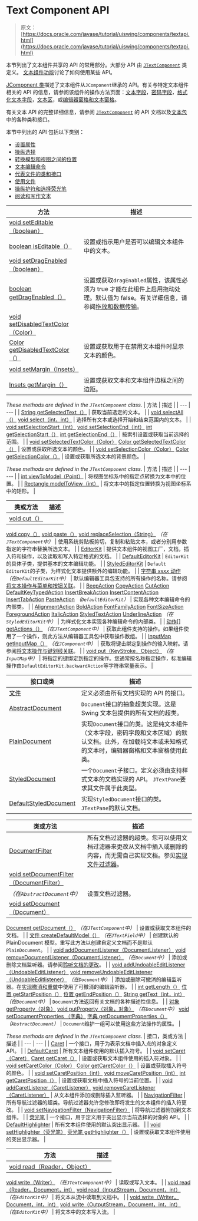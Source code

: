 # Text Component API

> 原文： [https://docs.oracle.com/javase/tutorial/uiswing/components/textapi.html](https://docs.oracle.com/javase/tutorial/uiswing/components/textapi.html)

本节列出了文本组件共享的 API 的常用部分。大部分 API 由 [`JTextComponent`](https://docs.oracle.com/javase/8/docs/api/javax/swing/text/JTextComponent.html) 类定义。 [文本组件功能](generaltext.html)讨论了如何使用某些 API。

[JComponent 类](jcomponent.html)描述了文本组件从`JComponent`继承的 API。有关与特定文本组件相关的 API 的信息，请参阅该组件的操作方法页面：[文本字段](textfield.html)，[密码字段](passwordfield.html)，[格式化文本字段](formattedtextfield.html)，[文本区](textarea.html)，或[编辑器窗格和文本窗格](editorpane.html)。

有关文本 API 的完整详细信息，请参阅 [`JTextComponent`](https://docs.oracle.com/javase/8/docs/api/javax/swing/text/JTextComponent.html) 的 API 文档以及[文本包](https://docs.oracle.com/javase/8/docs/api/javax/swing/text/package-summary.html)中的各种类和接口。

本节中列出的 API 包括以下类别：

*   [设置属性](#appearance)
*   [操纵选择](#selection)
*   [转换模型和视图之间的位置](#conversions)
*   [文本编辑命令](#apiforcommands)
*   [代表文件的类和接口](#docclasses)
*   [使用文件](#docmethods)
*   [操纵护符和选择荧光笔](#carrots)
*   [阅读和写作文本](#io)


| 方法 | 描述 |
| --- | --- |
| [void setEditable（boolean）](https://docs.oracle.com/javase/8/docs/api/javax/swing/text/JTextComponent.html#setEditable-boolean-)
[boolean isEditable（）](https://docs.oracle.com/javase/8/docs/api/javax/swing/text/JTextComponent.html#isEditable--) | 设置或指示用户是否可以编辑文本组件中的文本。 |
| [void setDragEnabled（boolean）](https://docs.oracle.com/javase/8/docs/api/javax/swing/text/JTextComponent.html#setDragEnabled-boolean-)
[boolean getDragEnabled（）](https://docs.oracle.com/javase/8/docs/api/javax/swing/text/JTextComponent.html#getDragEnabled--) | 设置或获取`dragEnabled`属性，该属性必须为 true 才能在此组件上启用拖动处理。默认值为 false。有关详细信息，请参阅[拖放和数据传输](../dnd/index.html)。 |
| [void setDisabledTextColor（Color）](https://docs.oracle.com/javase/8/docs/api/javax/swing/text/JTextComponent.html#setDisabledTextColor-java.awt.Color-)
[Color getDisabledTextColor（）](https://docs.oracle.com/javase/8/docs/api/javax/swing/text/JTextComponent.html#getDisabledTextColor--) | 设置或获取用于在禁用文本组件时显示文本的颜色。 |
| [void setMargin（Insets）](https://docs.oracle.com/javase/8/docs/api/javax/swing/text/JTextComponent.html#setMargin-java.awt.Insets-)
[Insets getMargin（）](https://docs.oracle.com/javase/8/docs/api/javax/swing/text/JTextComponent.html#getMargin--) | 设置或获取文本和文本组件边框之间的边距。 |


_These methods are defined in the `JTextComponent` class._
| 方法 | 描述 |
| --- | --- |
| [String getSelectedText（）](https://docs.oracle.com/javase/8/docs/api/javax/swing/text/JTextComponent.html#getSelectedText--) | 获取当前选定的文本。 |
| [void selectAll（）](https://docs.oracle.com/javase/8/docs/api/javax/swing/text/JTextComponent.html#selectAll--)
[void select（int，int）](https://docs.oracle.com/javase/8/docs/api/javax/swing/text/JTextComponent.html#select-int-int-) | 选择所有文本或选择开始和结束范围内的文本。 |
| [void setSelectionStart（int）](https://docs.oracle.com/javase/8/docs/api/javax/swing/text/JTextComponent.html#setSelectionStart-int-)
[void setSelectionEnd（int）](https://docs.oracle.com/javase/8/docs/api/javax/swing/text/JTextComponent.html#setSelectionEnd-int-)
[int getSelectionStart（）](https://docs.oracle.com/javase/8/docs/api/javax/swing/text/JTextComponent.html#getSelectionStart--)
[int getSelectionEnd（）](https://docs.oracle.com/javase/8/docs/api/javax/swing/text/JTextComponent.html#getSelectionEnd--) | 按索引设置或获取当前选择的范围。 |
| [void setSelectedTextColor（Color）](https://docs.oracle.com/javase/8/docs/api/javax/swing/text/JTextComponent.html#setSelectedTextColor-java.awt.Color-)
[Color getSelectedTextColor（）](https://docs.oracle.com/javase/8/docs/api/javax/swing/text/JTextComponent.html#getSelectedTextColor--) | 设置或获取所选文本的颜色。 |
| [void setSelectionColor（Color）](https://docs.oracle.com/javase/8/docs/api/javax/swing/text/JTextComponent.html#setSelectionColor-java.awt.Color-)
[Color getSelectionColor（）](https://docs.oracle.com/javase/8/docs/api/javax/swing/text/JTextComponent.html#getSelectionColor--) | 设置或获取所选文本的背景颜色。 |


_These methods are defined in the `JTextComponent` class._
| 方法 | 描述 |
| --- | --- |
| [int viewToModel（Point）](https://docs.oracle.com/javase/8/docs/api/javax/swing/text/JTextComponent.html#viewToModel-java.awt.Point-) | 将视图坐标系中的指定点转换为文本中的位置。 |
| [Rectangle modelToView（int）](https://docs.oracle.com/javase/8/docs/api/javax/swing/text/JTextComponent.html#modelToView-int-) | 将文本中的指定位置转换为视图坐标系中的矩形。 |


| 类或方法 | 描述 |
| --- | --- |
| [void cut（）](https://docs.oracle.com/javase/8/docs/api/javax/swing/text/JTextComponent.html#cut--)
[void copy（）](https://docs.oracle.com/javase/8/docs/api/javax/swing/text/JTextComponent.html#copy--)
[void paste（）](https://docs.oracle.com/javase/8/docs/api/javax/swing/text/JTextComponent.html#paste--)
[void replaceSelection（String）](https://docs.oracle.com/javase/8/docs/api/javax/swing/text/JTextComponent.html#replaceSelection-java.lang.String-)
_（在`JTextComponent`中）_ | 使用系统剪贴板剪切，复制和粘贴文本，或者分别用参数指定的字符串替换所选文本。 |
| [EditorKit](https://docs.oracle.com/javase/8/docs/api/javax/swing/text/EditorKit.html) | 提供文本组件的视图工厂，文档，插入符和操作，以及读取和写入特定格式的文档。 |
| [DefaultEditorKit](https://docs.oracle.com/javase/8/docs/api/javax/swing/text/DefaultEditorKit.html) | `EditorKit`的具体子类，提供基本的文本编辑功能。 |
| [StyledEditorKit](https://docs.oracle.com/javase/8/docs/api/javax/swing/text/StyledEditorKit.html) | `Default EditorKit`的子类，为样式化文本提供额外的编辑功能。 |
| [字符串 _xxxx_ 动作](https://docs.oracle.com/javase/8/docs/api/javax/swing/text/DefaultEditorKit.html#field_summary)
_（在`DefaultEditorKit`中）_ | 默认编辑器工具包支持的所有操作的名称。请参阅[将文本操作与菜单和按钮关联](generaltext.html#commands)。 |
| [BeepAction](https://docs.oracle.com/javase/8/docs/api/javax/swing/text/DefaultEditorKit.BeepAction.html)
[CopyAction](https://docs.oracle.com/javase/8/docs/api/javax/swing/text/DefaultEditorKit.CopyAction.html)
[CutAction](https://docs.oracle.com/javase/8/docs/api/javax/swing/text/DefaultEditorKit.CutAction.html)
[DefaultKeyTypedAction](https://docs.oracle.com/javase/8/docs/api/javax/swing/text/DefaultEditorKit.DefaultKeyTypedAction.html)
[InsertBreakAction](https://docs.oracle.com/javase/8/docs/api/javax/swing/text/DefaultEditorKit.InsertBreakAction.html)
[InsertContentAction](https://docs.oracle.com/javase/8/docs/api/javax/swing/text/DefaultEditorKit.InsertContentAction.html)
[InsertTabAction](https://docs.oracle.com/javase/8/docs/api/javax/swing/text/DefaultEditorKit.InsertTabAction.html)
[PasteAction](https://docs.oracle.com/javase/8/docs/api/javax/swing/text/DefaultEditorKit.PasteAction.html)
_（`DefaultEditorKit`）_ | 实现各种文本编辑命令的内部类。 |
| [AlignmentAction](https://docs.oracle.com/javase/8/docs/api/javax/swing/text/StyledEditorKit.AlignmentAction.html)
[BoldAction](https://docs.oracle.com/javase/8/docs/api/javax/swing/text/StyledEditorKit.BoldAction.html)
[FontFamilyAction](https://docs.oracle.com/javase/8/docs/api/javax/swing/text/StyledEditorKit.FontFamilyAction.html)
[FontSizeAction](https://docs.oracle.com/javase/8/docs/api/javax/swing/text/StyledEditorKit.FontSizeAction.html)
[ForegroundAction](https://docs.oracle.com/javase/8/docs/api/javax/swing/text/StyledEditorKit.ForegroundAction.html)
[ItalicAction](https://docs.oracle.com/javase/8/docs/api/javax/swing/text/StyledEditorKit.ItalicAction.html)
[StyledTextAction](https://docs.oracle.com/javase/8/docs/api/javax/swing/text/StyledEditorKit.StyledTextAction.html)
[UnderlineAction](https://docs.oracle.com/javase/8/docs/api/javax/swing/text/StyledEditorKit.UnderlineAction.html)
_（在`StyledEditorKit`中）_ | 为样式化文本实现各种编辑命令的内部类。 |
| [动作[] getActions（）](https://docs.oracle.com/javase/8/docs/api/javax/swing/text/JTextComponent.html#getActions--)
_（在`JTextComponent`中）_ | 获取此组件支持的操作。如果组件使用了一个操作，则此方法从编辑器工具包中获取操作数组。 |
| [InputMap getInputMap（）](https://docs.oracle.com/javase/8/docs/api/javax/swing/JComponent.html#getInputMap--)
_（在`JComponent`中）_ | 获取将键击绑定到操作的输入映射。请参阅[将文本操作与键划线关联](generaltext.html#bindingkeystrokes)。 |
| [void put（KeyStroke，Object）](https://docs.oracle.com/javase/8/docs/api/javax/swing/InputMap.html#put-javax.swing.KeyStroke-java.lang.Object-)
_（在`InputMap`中）_ | 将指定的键绑定到指定的操作。您通常按名称指定操作，标准编辑操作由`DefaultEditorKit.backwardAction`等字符串常量表示。 |


| 接口或类 | 描述 |
| --- | --- |
| [文件](https://docs.oracle.com/javase/8/docs/api/javax/swing/text/Document.html) | 定义必须由所有文档实现的 API 的接口。 |
| [AbstractDocument](https://docs.oracle.com/javase/8/docs/api/javax/swing/text/AbstractDocument.html) | `Document`接口的抽象超类实现。这是 Swing 文本包提供的所有文档的超类。 |
| [PlainDocument](https://docs.oracle.com/javase/8/docs/api/javax/swing/text/PlainDocument.html) | 实现`Document`接口的类。这是纯文本组件（文本字段，密码字段和文本区域）的默认文档。此外，在加载纯文本或未知格式的文本时，编辑器窗格和文本窗格使用此类。 |
| [StyledDocument](https://docs.oracle.com/javase/8/docs/api/javax/swing/text/StyledDocument.html) | 一个`Document`子接口。定义必须由支持样式文本的文档实现的 API。 `JTextPane`要求其文件属于此类型。 |
| [DefaultStyledDocument](https://docs.oracle.com/javase/8/docs/api/javax/swing/text/DefaultStyledDocument.html) | 实现`StyledDocument`接口的类。 `JTextPane`的默认文档。 |


| 类或方法 | 描述 |
| --- | --- |
| [DocumentFilter](https://docs.oracle.com/javase/8/docs/api/javax/swing/text/DocumentFilter.html) | 所有文档过滤器的超类。您可以使用文档过滤器来更改从文档中插入或删除的内容，而无需自己实现文档。参见[实现文件过滤器](generaltext.html#filter)。 |
| [void setDocumentFilter（DocumentFilter）](https://docs.oracle.com/javase/8/docs/api/javax/swing/text/AbstractDocument.html#setDocumentFilter-javax.swing.text.DocumentFilter-)
_（在`AbstractDocument`中）_ | 设置文档过滤器。 |
| [void setDocument（Document）](https://docs.oracle.com/javase/8/docs/api/javax/swing/text/JTextComponent.html#setDocument-javax.swing.text.Document-)
[Document getDocument（）](https://docs.oracle.com/javase/8/docs/api/javax/swing/text/JTextComponent.html#getDocument--)
_（在`JTextComponent`中）_ | 设置或获取文本组件的文档。 |
| [文件 createDefaultModel（）](https://docs.oracle.com/javase/8/docs/api/javax/swing/JTextField.html#createDefaultModel--)
_（在`JTextField`中）_ | 创建默认的 PlainDocument 模型。重写此方法以创建自定义文档而不是默认`PlainDocument`。 |
| [void addDocumentListener（DocumentListener）](https://docs.oracle.com/javase/8/docs/api/javax/swing/text/Document.html#addDocumentListener-javax.swing.event.DocumentListener-)
[void removeDocumentListener（DocumentListener）](https://docs.oracle.com/javase/8/docs/api/javax/swing/text/Document.html#removeDocumentListener-javax.swing.event.DocumentListener-)
_（在`Document`中）_ | 添加或删除文档监听器。请参阅[聆听文档的更改](generaltext.html#doclisteners)。 |
| [void addUndoableEditListener（UndoableEditListener）](https://docs.oracle.com/javase/8/docs/api/javax/swing/text/Document.html#addUndoableEditListener-javax.swing.event.UndoableEditListener-)
[void removeUndoableEditListener（UndoableEditlistener）](https://docs.oracle.com/javase/8/docs/api/javax/swing/text/Document.html#removeUndoableEditListener-javax.swing.event.UndoableEditListener-)
_（在`Document`中）_ | 添加或删除可撤消的编辑监听器。在[实现撤消和重做](generaltext.html#undo)中使用了可撤消的编辑监听器。 |
| [int getLength（）](https://docs.oracle.com/javase/8/docs/api/javax/swing/text/Document.html#getLength--)
[位置 getStartPosition（）](https://docs.oracle.com/javase/8/docs/api/javax/swing/text/Document.html#getStartPosition--)
[位置 getEndPosition（）](https://docs.oracle.com/javase/8/docs/api/javax/swing/text/Document.html#getEndPosition--)
[String getText（int，int）](https://docs.oracle.com/javase/8/docs/api/javax/swing/text/Document.html#getText-int-int-)
_（在`Document`中）_ | `Document`方法返回有关文档的各种描述性信息。 |
| [对象 getProperty（对象）](https://docs.oracle.com/javase/8/docs/api/javax/swing/text/Document.html#getProperty-java.lang.Object-)
[void putProperty（对象，对象）](https://docs.oracle.com/javase/8/docs/api/javax/swing/text/Document.html#putProperty-java.lang.Object-java.lang.Object-)
_（在`Document`中）_
[void setDocumentProperties （字典）](https://docs.oracle.com/javase/8/docs/api/javax/swing/text/AbstractDocument.html#setDocumentProperties-java.util.Dictionary-)
[字典 getDocumentProperties（）](https://docs.oracle.com/javase/8/docs/api/javax/swing/text/AbstractDocument.html#getDocumentProperties--)
_（`AbstractDocument`）_ | `Document`维护一组可以使用这些方法操作的属性。 |


_These methods are defined in the `JTextComponent` class._
| 接口，类或方法 | 描述 |
| --- | --- |
| [Caret](https://docs.oracle.com/javase/8/docs/api/javax/swing/text/Caret.html) | 一个接口，用于为表示文档中插入点的对象定义 API。 |
| [DefaultCaret](https://docs.oracle.com/javase/8/docs/api/javax/swing/text/DefaultCaret.html) | 所有文本组件使用的默认插入符号。 |
| [void setCaret（Caret）](https://docs.oracle.com/javase/8/docs/api/javax/swing/text/JTextComponent.html#setCaret-javax.swing.text.Caret-)
[Caret getCaret（）](https://docs.oracle.com/javase/8/docs/api/javax/swing/text/JTextComponent.html#getCaret--) | 设置或获取文本组件使用的插入符对象。 |
| [void setCaretColor（Color）](https://docs.oracle.com/javase/8/docs/api/javax/swing/text/JTextComponent.html#setCaretColor-java.awt.Color-)
[Color getCaretColor（）](https://docs.oracle.com/javase/8/docs/api/javax/swing/text/JTextComponent.html#getCaretColor--) | 设置或获取插入符号的颜色。 |
| [void setCaretPosition（int）](https://docs.oracle.com/javase/8/docs/api/javax/swing/text/JTextComponent.html#setCaretPosition-int-)
[void moveCaretPosition（int）](https://docs.oracle.com/javase/8/docs/api/javax/swing/text/JTextComponent.html#moveCaretPosition-int-)
[int getCaretPosition（）](https://docs.oracle.com/javase/8/docs/api/javax/swing/text/JTextComponent.html#getCaretPosition--) | 设置或获取文档中插入符号的当前位置。 |
| [void addCaretListener（CaretListener）](https://docs.oracle.com/javase/8/docs/api/javax/swing/text/JTextComponent.html#addCaretListener-javax.swing.event.CaretListener-)
[void removeCaretListener（CaretListener）](https://docs.oracle.com/javase/8/docs/api/javax/swing/text/JTextComponent.html#removeCaretListener-javax.swing.event.CaretListener-) | 从文本组件添加或删除插入监听器。 |
| [NavigationFilter](https://docs.oracle.com/javase/8/docs/api/javax/swing/text/NavigationFilter.html) | 所有导航过滤器的超类。导航过滤器允许您修改即将发生的文本组件的插入符更改。 |
| [void setNavigationFilter（NavigationFilter）](https://docs.oracle.com/javase/8/docs/api/javax/swing/text/JTextComponent.html#setNavigationFilter-javax.swing.text.NavigationFilter-) | 将导航过滤器附加到文本组件。 |
| [荧光笔](https://docs.oracle.com/javase/8/docs/api/javax/swing/text/Highlighter.html) | 一个接口，用于定义用于突出显示当前选择的对象的 API。 |
| [DefaultHighlighter](https://docs.oracle.com/javase/8/docs/api/javax/swing/text/DefaultHighlighter.html) | 所有文本组件使用的默认突出显示器。 |
| [void setHighlighter（荧光笔）](https://docs.oracle.com/javase/8/docs/api/javax/swing/text/JTextComponent.html#setHighlighter-javax.swing.text.Highlighter-)
[荧光笔 getHighlighter（）](https://docs.oracle.com/javase/8/docs/api/javax/swing/text/JTextComponent.html#getHighlighter--) | 设置或获取文本组件使用的突出显示器。 |


| 方法 | 描述 |
| --- | --- |
| [void read（Reader，Object）](https://docs.oracle.com/javase/8/docs/api/javax/swing/text/JTextComponent.html#read-java.io.Reader-java.lang.Object-)
[void write（Writer）](https://docs.oracle.com/javase/8/docs/api/javax/swing/text/JTextComponent.html#write-java.io.Writer-)
_（在`JTextComponent`中）_ | 读取或写入文本。 |
| [void read（Reader，Document，int）](https://docs.oracle.com/javase/8/docs/api/javax/swing/text/EditorKit.html#read-java.io.Reader-javax.swing.text.Document-int-)
[void read（InputStream，Document，int）](https://docs.oracle.com/javase/8/docs/api/javax/swing/text/EditorKit.html#read-java.io.InputStream-javax.swing.text.Document-int-)
_（在`EditorKit`中）_ | 将文本从流中读取到文档中。 |
| [void write（Writer，Document，int，int）](https://docs.oracle.com/javase/8/docs/api/javax/swing/text/EditorKit.html#write-java.io.Writer-javax.swing.text.Document-int-int-)
[void write（OutputStream，Document，int，int）](https://docs.oracle.com/javase/8/docs/api/javax/swing/text/EditorKit.html#write-java.io.OutputStream-javax.swing.text.Document-int-int-)
_（在`EditorKit`中）_ | 将文本中的文本写入流。 |